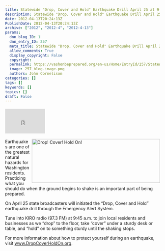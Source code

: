 ```yaml
---
title: Statewide "Drop, Cover and Hold" Earthquake Drill April 25 at 9--45 am
description: Statewide "Drop, Cover and Hold" Earthquake Drill April 25 at 9--45 am
date: 2012-04-13T20:24:13Z
PublishDate: 2012-04-13T20:24:13Z
archive: ["2012", "2012-4", "2012-4-13"]
params:
  dnn_blog_ID: 1
  dnn_entry_ID: 257
  meta_title: Statewide "Drop, Cover and Hold" Earthquake Drill April 25 at 9--45 am
  allow_comments: True
  display_copyright: False
  copyright:
  permalink: https://vashonbeprepared.org/en-us/Home/EntryId/257/Statewide-quot-Drop-Cover-and-Hold-quot-Earthquake-Drill-April-25-at-9-45-am
  image: 257_blog-image.png
  authors: John Cornelison
categories: []
tags: []
keywords: []
topics: []
draft: False
---
```


<div class="wlWriterHeaderFooter" style="float:none; margin:0px; padding:4px 0px 4px 0px;"><iframe src="http://www.facebook.com/widgets/like.php?href=http://vashonbeprepared.org/News/Blogs/VashonPreparedness/tabid/164/EntryId/257/Statewide-quot-Drop-Cover-and-Hold-quot-Earthquake-Drill-April-25-at-9-45-am.aspx" scrolling="no" frameborder="0" style="border:none; width:130px; height:80px"></iframe></div><p><a href="http://DropCoverHold On.org" target="_blank"><img style="background-image: none; border-bottom: 0px; border-left: 0px; margin: 0px 0px 0px 5px; padding-left: 0px; padding-right: 0px; display: inline; float: right; border-top: 0px; border-right: 0px; padding-top: 0px" title="Drop! Cover! Hold On!" border="0" alt="Drop! Cover! Hold On!" align="right" src="./images/257/1f538ae9c55a_BB7A-Drop!_Cover!_Hold_On!_3.gif" width="417" height="143" /></a>Earthquakes are one of the greatest natural hazards for Washington residents. Practicing what you should do when the ground begins to shake is an important part of being prepared. </p>  <p>On April 25 state broadcasters will initiated the “Drop, Cover and Hold” earthquake drill through the Emergency Alert System. </p>  <p>Tune into KIRO radio (97.3 FM) at 9:45 a.m. to join local residents and businesses as we “drop” to the floor, take “cover” under a sturdy desk or table, and “hold” on to something sturdy until the shaking stops. </p>  <p>For more information about how to protect yourself during an earthquake, visit <a href="http://www.DropCoverHoldOn.org">www.DropCoverHoldOn.org</a>.</p>
